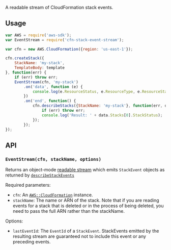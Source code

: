 A readable stream of CloudFormation stack events.

## Usage

```js
var AWS = require('aws-sdk');
var EventStream = require('cfn-stack-event-stream');

var cfn = new AWS.CloudFormation({region: 'us-east-1'});

cfn.createStack({
    StackName: 'my-stack',
    TemplateBody: template
}, function(err) {
    if (err) throw err;
    EventStream(cfn, 'my-stack')
        .on('data', function (e) {
            console.log(e.ResourceStatus, e.ResourceType, e.ResourceStatusReason);
        })
        .on('end', function() {
            cfn.describeStacks({StackName: 'my-stack'}, function(err, data) {
                if (err) throw err;
                console.log('Result: ' + data.Stacks[0].StackStatus);
            });
        });
});
```

## API

### `EventStream(cfn, stackName, options)`

Returns an object-mode [readable stream](http://nodejs.org/api/stream.html#stream_class_stream_readable)
which emits `StackEvent` objects as returned by [`describeStackEvents`](http://docs.aws.amazon.com/AWSJavaScriptSDK/latest/AWS/CloudFormation.html#describeStackEvents-property)

Required parameters:

* `cfn`: An [`AWS::CloudFormation`](http://docs.aws.amazon.com/AWSJavaScriptSDK/latest/AWS/CloudFormation.html) instance.
* `stackName`: The name or ARN of the stack. Note that if you are reading events for a stack that is deleted or in the
  process of being deleted, you need to pass the full ARN rather than the stackName.

Options:

* `lastEventId`: The `EventId` of a `StackEvent`. StackEvents emitted by the resulting stream
   are guaranteed not to include this event or any preceding events.
